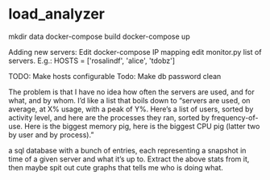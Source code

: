 # load_analyzer

mkdir data
docker-compose build
docker-compose up

Adding new servers:
Edit docker-compose IP mapping
edit monitor.py list of servers. E.g.:
HOSTS = ['rosalindf', 'alice', 'tdobz']


TODO: Make hosts configurable
Todo: Make db password clean


The problem is that I have no idea how often the servers are used, and for what, 
and by whom. I’d like a list that boils down to “servers are used, on average, 
at X% usage, with a peak of Y%. Here’s a list of users, sorted by activity level, 
and here are the processes they ran, sorted by frequency-of-use. Here is the biggest 
memory pig, here is the biggest CPU pig (latter two by user and by process).”

a sql database with a bunch of entries, each representing a snapshot in time of a 
given server and what it’s up to. Extract the above stats from it, then maybe 
spit out cute graphs that tells me who is doing what.